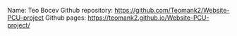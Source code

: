 Name: Teo Bocev
Github repository: https://github.com/Teomank2/Website-PCU-project
Github pages: https://teomank2.github.io/Website-PCU-project/
